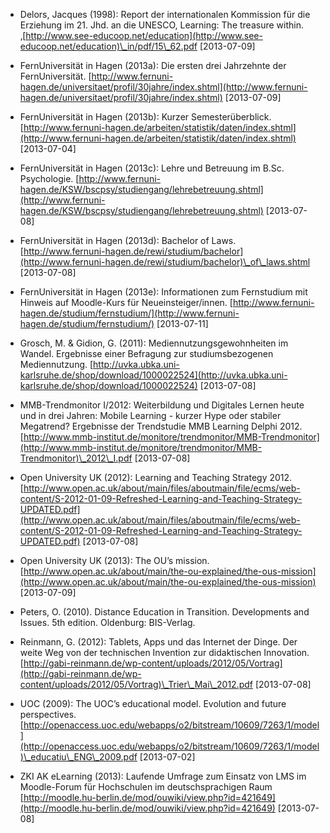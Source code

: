 <!-- filename: 99_Literatur.md -->
<!-- title: Literatur -->

- Delors, Jacques (1998): Report der internationalen Kommission für die Erziehung im 21. Jhd. an die UNESCO, Learning: The treasure within. ‚[http://www.see-educoop.net/education](http://www.see-educoop.net/education)\_in/pdf/15\_62.pdf \[2013-07-09]

- FernUniversität in Hagen (2013a): Die ersten drei Jahrzehnte der FernUniversität. [http://www.fernuni-hagen.de/universitaet/profil/30jahre/index.shtml](http://www.fernuni-hagen.de/universitaet/profil/30jahre/index.shtml) \[2013-07-09]

- FernUniversität in Hagen (2013b): Kurzer Semesterüberblick. [http://www.fernuni-hagen.de/arbeiten/statistik/daten/index.shtml](http://www.fernuni-hagen.de/arbeiten/statistik/daten/index.shtml) \[2013-07-04]

- FernUniversität in Hagen (2013c): Lehre und Betreuung im B.Sc. Psychologie. [http://www.fernuni-hagen.de/KSW/bscpsy/studiengang/lehrebetreuung.shtml](http://www.fernuni-hagen.de/KSW/bscpsy/studiengang/lehrebetreuung.shtml) \[2013-07-08]

- FernUniversität in Hagen (2013d): Bachelor of Laws. [http://www.fernuni-hagen.de/rewi/studium/bachelor](http://www.fernuni-hagen.de/rewi/studium/bachelor)\_of\_laws.shtml \[2013-07-08]

- FernUniversität in Hagen (2013e): Informationen zum Fernstudium mit Hinweis auf Moodle-Kurs für Neueinsteiger/innen. [http://www.fernuni-hagen.de/studium/fernstudium/](http://www.fernuni-hagen.de/studium/fernstudium/) \[2013-07-11]

- Grosch, M. & Gidion, G. (2011): Mediennutzungsgewohnheiten im Wandel. Ergebnisse einer Befragung zur studiumsbezogenen Mediennutzung. [http://uvka.ubka.uni-karlsruhe.de/shop/download/1000022524](http://uvka.ubka.uni-karlsruhe.de/shop/download/1000022524) \[2013-07-08]

- MMB-Trendmonitor I/2012: Weiterbildung und Digitales Lernen heute und in drei Jahren: Mobile Learning - kurzer Hype oder stabiler Megatrend? Ergebnisse der Trendstudie MMB Learning Delphi 2012. [http://www.mmb-institut.de/monitore/trendmonitor/MMB-Trendmonitor](http://www.mmb-institut.de/monitore/trendmonitor/MMB-Trendmonitor)\_2012\_I.pdf \[2013-07-08]

- Open University UK (2012): Learning and Teaching Strategy 2012. [http://www.open.ac.uk/about/main/files/aboutmain/file/ecms/web-content/S-2012-01-09-Refreshed-Learning-and-Teaching-Strategy-UPDATED.pdf](http://www.open.ac.uk/about/main/files/aboutmain/file/ecms/web-content/S-2012-01-09-Refreshed-Learning-and-Teaching-Strategy-UPDATED.pdf) \[2013-07-08]

- Open University UK (2013): The OU’s mission. [http://www.open.ac.uk/about/main/the-ou-explained/the-ous-mission](http://www.open.ac.uk/about/main/the-ou-explained/the-ous-mission) \[2013-07-09]

- Peters, O. (2010). Distance Education in Transition. Developments and Issues. 5th edition. Oldenburg: BIS-Verlag.

- Reinmann, G. (2012): Tablets, Apps und das Internet der Dinge. Der weite Weg von der technischen Invention zur didaktischen Innovation. [http://gabi-reinmann.de/wp-content/uploads/2012/05/Vortrag](http://gabi-reinmann.de/wp-content/uploads/2012/05/Vortrag)\_Trier\_Mai\_2012.pdf \[2013-07-08]

- UOC (2009): The UOC’s educational model. Evolution and future perspectives. [http://openaccess.uoc.edu/webapps/o2/bitstream/10609/7263/1/model](http://openaccess.uoc.edu/webapps/o2/bitstream/10609/7263/1/model)\_educatiu\_ENG\_2009.pdf \[2013-07-02]

- ZKI AK eLearning (2013): Laufende Umfrage zum Einsatz von LMS im Moodle-Forum für Hochschulen im deutschsprachigen Raum [http://moodle.hu-berlin.de/mod/ouwiki/view.php?id=421649](http://moodle.hu-berlin.de/mod/ouwiki/view.php?id=421649) \[2013-07-08]
